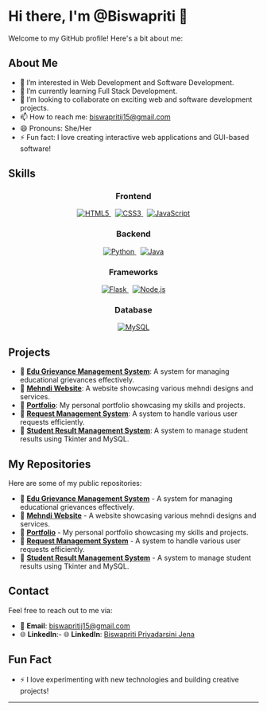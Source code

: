 # Hi there, I'm @Biswapriti 👋

Welcome to my GitHub profile! Here's a bit about me:

## About Me
- 👀 I’m interested in Web Development and Software Development.
- 🌱 I’m currently learning Full Stack Development.
- 💞️ I’m looking to collaborate on exciting web and software development projects.
- 📫 How to reach me: biswapritij15@gmail.com
- 😄 Pronouns: She/Her
- ⚡ Fun fact: I love creating interactive web applications and GUI-based software!

## Skills

<div align="center">

### Frontend
<p>
  <a href="https://developer.mozilla.org/en-US/docs/Web/HTML" target="_blank">
    <img src="https://img.shields.io/badge/HTML5-E34F26?style=for-the-badge&logo=html5&logoColor=white" alt="HTML5" />
  </a>
  &nbsp;
  <a href="https://developer.mozilla.org/en-US/docs/Web/CSS" target="_blank">
    <img src="https://img.shields.io/badge/CSS3-1572B6?style=for-the-badge&logo=css3&logoColor=white" alt="CSS3" />
  </a>
  &nbsp;
  <a href="https://developer.mozilla.org/en-US/docs/Web/JavaScript" target="_blank">
    <img src="https://img.shields.io/badge/JavaScript-F7DF1E?style=for-the-badge&logo=javascript&logoColor=black" alt="JavaScript" />
  </a>
</p>

### Backend
<p>
  <a href="https://www.python.org/" target="_blank">
    <img src="https://img.shields.io/badge/Python-3776AB?style=for-the-badge&logo=python&logoColor=white" alt="Python" />
  </a>
  &nbsp;
  <a href="https://www.java.com/" target="_blank">
    <img src="https://img.shields.io/badge/Java-007396?style=for-the-badge&logo=java&logoColor=white" alt="Java" />
  </a>
</p>

### Frameworks
<p>
  <a href="https://flask.palletsprojects.com/" target="_blank">
    <img src="https://img.shields.io/badge/Flask-000000?style=for-the-badge&logo=flask&logoColor=white" alt="Flask" />
  </a>
  &nbsp;
  <a href="https://nodejs.org/" target="_blank">
    <img src="https://img.shields.io/badge/Node.js-339933?style=for-the-badge&logo=nodedotjs&logoColor=white" alt="Node.js" />
  </a>
</p>

### Database
<p>
  <a href="https://www.mysql.com/" target="_blank">
    <img src="https://img.shields.io/badge/MySQL-4479A1?style=for-the-badge&logo=mysql&logoColor=white" alt="MySQL" />
  </a>
</p>

</div>

## Projects
- 📂 [**Edu Grievance Management System**](https://github.com/Biswapriti/EDU_Grivance_System): A system for managing educational grievances effectively.
- 📂 [**Mehndi Website**](https://github.com/Biswapriti/MehndiWebsite): A website showcasing various mehndi designs and services.
- 📂 [**Portfolio**](https://github.com/Biswapriti/my_portfolio): My personal portfolio showcasing my skills and projects.
- 📂 [**Request Management System**](https://github.com/Biswapriti/RequestManagementSystem): A system to handle various user requests efficiently.
- 📂 [**Student Result Management System**](https://github.com/Biswapriti/StudentResultManagementSystem): A system to manage student results using Tkinter and MySQL.

## My Repositories
Here are some of my public repositories:
- 📂 [**Edu Grievance Management System**](https://github.com/Biswapriti/EduGrievanceSystem) - A system for managing educational grievances effectively.
- 📂 [**Mehndi Website**](https://github.com/Biswapriti/MehndiWebsite) - A website showcasing various mehndi designs and services.
- 📂 [**Portfolio**](https://github.com/Biswapriti/Portfolio) - My personal portfolio showcasing my skills and projects.
- 📂 [**Request Management System**](https://github.com/Biswapriti/RequestManagementSystem) - A system to handle various user requests efficiently.
- 📂 [**Student Result Management System**](https://github.com/Biswapriti/StudentResultManagementSystem) - A system to manage student results using Tkinter and MySQL.

## Contact
Feel free to reach out to me via:
- 📧 **Email**: [biswapritij15@gmail.com](mailto:biswapritij15@gmail.com)
- 🌐 **LinkedIn**:- 🌐 **LinkedIn**: [Biswapriti Priyadarsini Jena](https://www.linkedin.com/in/biswapriti-priyadarsini-jena-8868a72ab)
## Fun Fact
- ⚡ I love experimenting with new technologies and building creative projects!

---
